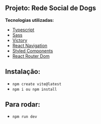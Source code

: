 ## Projeto: Rede Social de Dogs

**Tecnologias utilizadas:**

- [Typescript]()
- [Sass]()
- [Victory]()
- [React Navigation]()
- [Styled Components]()
- [React Router Dom]()

## Instalação:

- `npm create vite@latest`
- `npm i ou npm install`

## Para rodar:

- `npm run dev`
